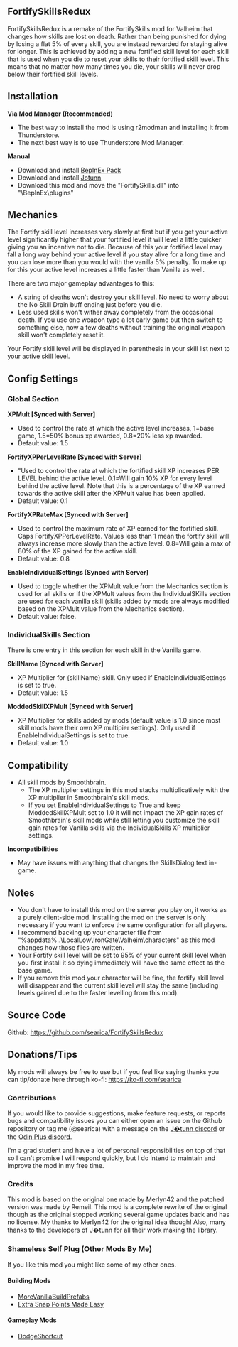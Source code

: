 ## FortifySkillsRedux
FortifySkillsRedux is a remake of the FortifySkills mod for Valheim that changes how skills are lost on death. Rather than being punished for dying by losing a flat 5% of every skill, you are instead rewarded for staying alive for longer. This is achieved by adding a new fortified skill level for each skill that is used when you die to reset your skills to their fortified skill level. This means that no matter how many times you die, your skills will never drop below their fortified skill levels.

## Installation
**Via Mod Manager (Recommended)**
- The best way to install the mod is using r2modman and installing it from Thunderstore.
- The next best way is to use Thunderstore Mod Manager.

**Manual**
- Download and install [BepInEx Pack](https://valheim.thunderstore.io/package/denikson/BepInExPack_Valheim/)
- Download and install [Jotunn](https://valheim.thunderstore.io/package/ValheimModding/Jotunn/)
- Download this mod and move the "FortifySkills.dll" into "<GameLocation>\BepInEx\plugins"

## Mechanics
The Fortify skill level increases very slowly at first but if you get your active level significantly higher that your fortified level it will level a little quicker giving you an incentive not to die. Because of this your fortified level may fall a long way behind your active level if you stay alive for a long time and you can lose more than you would with the vanilla 5% penalty. To make up for this your active level increases a little faster than Vanilla as well.

There are two major gameplay advantages to this:

- A string of deaths won't destroy your skill level. No need to worry about the No Skill Drain buff ending just before you die.
- Less used skills won't wither away completely from the occasional death. If you use one weapon type a lot early game but then switch to something else, now a few deaths without training the original weapon skill won't completely reset it.

Your Fortify skill level will be displayed in parenthesis in your skill list next to your active skill level.

## Config Settings

### Global Section
**XPMult [Synced with Server]**
- Used to control the rate at which the active level increases, 1=base game, 1.5=50% bonus xp awarded, 0.8=20% less xp awarded.
- Default value: 1.5

**FortifyXPPerLevelRate [Synced with Server]**
- "Used to control the rate at which the fortified skill XP increases PER LEVEL behind the active level. 0.1=Will gain 10% XP for every level behind the active level. Note that this is a percentage of the XP earned towards the active skill after the XPMult value has been applied.
- Default value: 0.1

**FortifyXPRateMax [Synced with Server]**
- Used to control the maximum rate of XP earned for the fortified skill. Caps FortifyXPPerLevelRate. Values less than 1 mean the fortify skill will always increase more slowly than the active level. 0.8=Will gain a max of 80% of the XP gained for the active skill.
- Default value: 0.8

**EnableIndividualSettings [Synced with Server]**
- Used to toggle whether the XPMult value from the Mechanics section is used for all skills or if the XPMult values from the IndividualSKills section are used for each vanilla skill (skills added by mods are always modified based on the XPMult value from the Mechanics section).
- Default value: false.

### IndividualSkills Section
There is one entry in this section for each skill in the Vanilla game.

**SkillName [Synced with Server]**
- XP Multiplier for {skillName} skill. Only used if EnableIndividualSettings is set to true.
- Default value: 1.5

**ModdedSkillXPMult [Synced with Server]**
- XP Multiplier for skills added by mods (default value is 1.0 since most skill mods have their own XP multipier settings). Only used if EnableIndividualSettings is set to true.
- Default value: 1.0


## Compatibility
- All skill mods by Smoothbrain.
  - The XP multiplier settings in this mod stacks multiplicatively with the XP multiplier in Smoothbrain's skill mods.
  - If you set EnableIndividualSettings to True and keep ModdedSkillXPMult set to 1.0 it will not impact the XP gain rates of Smoothbrain's skill mods while still letting you customize the skill gain rates for Vanilla skills via the IndividualSkills XP multiplier settings.

**Incompatibilities**
- May have issues with anything that changes the SkillsDialog text in-game.

## Notes
- You don't have to install this mod on the server you play on, it works as a purely client-side mod. Installing the mod on the server is only necessary if you want to enforce the same configuration for all players.
- I recommend backing up your character file from "%appdata%\..\LocalLow\IronGate\Valheim\characters" as this mod changes how those files are written.
- Your Fortify skill level will be set to 95% of your current skill level when you first install it so dying immediately will have the same effect as the base game.
- If you remove this mod your character will be fine, the fortify skill level will disappear and the current skill level will stay the same (including levels gained due to the faster levelling from this mod).

## Source Code
Github: https://github.com/searica/FortifySkillsRedux

## Donations/Tips
My mods will always be free to use but if you feel like saying thanks you can tip/donate here through ko-fi: https://ko-fi.com/searica

### Contributions
If you would like to provide suggestions, make feature requests, or reports bugs and compatibility issues you can either open an issue on the Github repository or tag me (@searica) with a message on the [J�tunn discord](https://discord.gg/DdUt6g7gyA) or the [Odin Plus discord](https://discord.gg/mbkPcvu9ax).

I'm a grad student and have a lot of personal responsibilities on top of that so I can't promise I will respond quickly, but I do intend to maintain and improve the mod in my free time.

### Credits
This mod is based on the original one made by Merlyn42 and the patched version was made by Remeil. This mod is a complete rewrite of the original though as the original stopped working several game updates back and has no license. My thanks to Merlyn42 for the original idea though! Also, many thanks to the developers of J�tunn for all their work making the library.

### Shameless Self Plug (Other Mods By Me)
If you like this mod you might like some of my other ones.

#### Building Mods
- [MoreVanillaBuildPrefabs](https://valheim.thunderstore.io/package/Searica/More_Vanilla_Build_Prefabs/)
- [Extra Snap Points Made Easy](https://valheim.thunderstore.io/package/Searica/Extra_Snap_Points_Made_Easy/)


#### Gameplay Mods
<!--- [FortifySkillsRedux](https://valheim.thunderstore.io/package/Searica/FortifySkillsRedux/)-->
- [DodgeShortcut](https://valheim.thunderstore.io/package/Searica/DodgeShortcut/)

